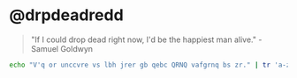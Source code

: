  # @drpdeadredd

> "If I could drop dead right now, I'd be the happiest man alive." -Samuel Goldwyn

```Bash
echo "V'q or unccvre vs lbh jrer gb qebc QRNQ vafgrnq bs zr." | tr 'a-zA-Z' 'n-za-mN-ZA-M'
```
